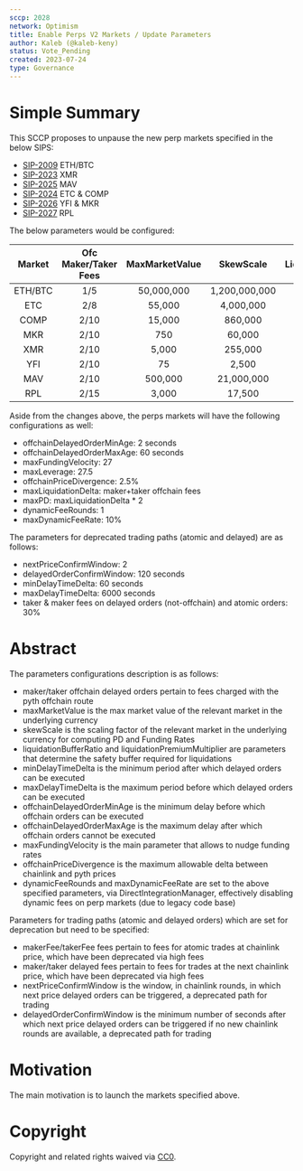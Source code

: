 ```yaml
---
sccp: 2028
network: Optimism
title: Enable Perps V2 Markets / Update Parameters
author: Kaleb (@kaleb-keny)
status: Vote_Pending
created: 2023-07-24
type: Governance
---
```


# Simple Summary

This SCCP proposes to unpause the new perp markets specified in  the below SIPS:
- [SIP-2009](https://sips.synthetix.io/sips/sip-2009/) ETH/BTC
- [SIP-2023](https://sips.synthetix.io/sips/sip-2023/) XMR
- [SIP-2025](https://sips.synthetix.io/sips/sip-2025/) MAV
- [SIP-2024](https://sips.synthetix.io/sips/sip-2024/) ETC & COMP
- [SIP-2026](https://sips.synthetix.io/sips/sip-2026/) YFI & MKR
- [SIP-2027](https://sips.synthetix.io/sips/sip-2027/) RPL

The below parameters would be configured:

| **Market** 	| **Ofc Maker/Taker Fees** 	| **MaxMarketValue** 	| **SkewScale** 	| **LiquidationBufferRatio** 	| **LiquidationPremiumMultiplier** 	|
|:----------:	|:------------------------:	|:------------------:	|:-------------:	|:--------------------------:	|:--------------------------------:	|
|   ETH/BTC  	|            1/5           	|     50,000,000     	| 1,200,000,000 	|            75 bp           	|              1.5625              	|
|     ETC    	|            2/8           	|       55,000       	|   4,000,000   	|           100 bp           	|              1.5625              	|
|    COMP    	|           2/10           	|       15,000       	|    860,000    	|           150 bp           	|                 3                	|
|     MKR    	|           2/10           	|         750        	|     60,000    	|           150 bp           	|                 3                	|
|     XMR    	|           2/10           	|        5,000       	|    255,000    	|           150 bp           	|                 3                	|
|     YFI    	|           2/10           	|         75         	|     2,500     	|           150 bp           	|                 3                	|
|     MAV    	|           2/10           	|       500,000      	|   21,000,000  	|           150 bp           	|                 3                	|
|     RPL    	|           2/15           	|        3,000       	|     17,500    	|           150 bp           	|                 3                	|

Aside from the changes above, the perps markets will have the following configurations as well:
- offchainDelayedOrderMinAge: 2 seconds
- offchainDelayedOrderMaxAge: 60 seconds
- maxFundingVelocity: 27
- maxLeverage: 27.5
- offchainPriceDivergence: 2.5%
- maxLiquidationDelta: maker+taker offchain fees 
- maxPD: maxLiquidationDelta * 2
- dynamicFeeRounds: 1
- maxDynamicFeeRate: 10%

The parameters for deprecated trading paths (atomic and delayed) are as follows:
- nextPriceConfirmWindow: 2
- delayedOrderConfirmWindow: 120 seconds
- minDelayTimeDelta: 60 seconds
- maxDelayTimeDelta: 6000 seconds
- taker & maker fees on delayed orders (not-offchain) and atomic orders: 30%

# Abstract

The parameters configurations description is as follows:
- maker/taker offchain delayed orders pertain to fees charged with the pyth offchain route
- maxMarketValue is the max market value of the relevant market in the underlying currency
- skewScale is the scaling factor of the relevant market in the underlying currency for computing PD and Funding Rates
- liquidationBufferRatio and liquidationPremiumMultiplier are parameters that determine the safety buffer required for liquidations
- minDelayTimeDelta is the minimum period after which delayed orders can be executed
- maxDelayTimeDelta is the maximum period before which delayed orders can be executed
- offchainDelayedOrderMinAge is the minimum delay before which offchain orders can be executed
- offchainDelayedOrderMaxAge is the maximum delay after which offchain orders cannot be executed
- maxFundingVelocity is the main parameter that allows to nudge funding rates
- offchainPriceDivergence is the maximum allowable delta between chainlink and pyth prices
- dynamicFeeRounds and maxDynamicFeeRate are set to the above specified parameters, via DirectIntegrationManager, effectively disabling dynamic fees on perp markets (due to legacy code base)

Parameters for trading paths (atomic and delayed orders) which are set for deprecation but need to be specified: 
- makerFee/takerFee fees pertain to fees for atomic trades at chainlink price, which have been deprecated via high fees
- maker/taker delayed fees pertain to fees for trades at the next chainlink price, which have been deprecated via high fees
- nextPriceConfirmWindow is the window, in chainlink rounds, in which next price delayed orders can be triggered, a deprecated path for trading
- delayedOrderConfirmWindow is the minimum number of seconds after which next price delayed orders can be triggered if no new chainlink rounds are available, a deprecated path for trading

# Motivation

The main motivation is to  launch the markets specified above.

# Copyright

Copyright and related rights waived via [CC0](https://creativecommons.org/publicdomain/zero/1.0/).


